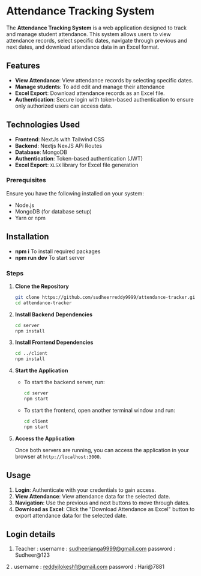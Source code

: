 # Attendance Tracking System

The **Attendance Tracking System** is a web application designed to track and manage student attendance. This system allows users to view attendance records, select specific dates, navigate through previous and next dates, and download attendance data in an Excel format.

## Features

- **View Attendance**: View attendance records by selecting specific dates.
- **Manage students**: To add edit and manage their attendance
- **Excel Export**: Download attendance records as an Excel file.
- **Authentication**: Secure login with token-based authentication to ensure only authorized users can access data.
  
## Technologies Used

- **Frontend**: NextJs with Tailwind CSS
- **Backend**: Nextjs NexJS APi Routes
- **Database**: MongoDB
- **Authentication**: Token-based authentication (JWT)
- **Excel Export**: `XLSX` library for Excel file generation

### Prerequisites

Ensure you have the following installed on your system:
- Node.js
- MongoDB (for database setup)
- Yarn or npm

## Installation
- **npm i** To install required packages
- **npm run dev** To start server

### Steps

1. **Clone the Repository**
    ```bash
    git clone https://github.com/sudheerreddy9999/attendance-tracker.git
    cd attendance-tracker
    ```

2. **Install Backend Dependencies**
    ```bash
    cd server
    npm install
    ```

3. **Install Frontend Dependencies**
    ```bash
    cd ../client
    npm install
    ```



4. **Start the Application**

   - To start the backend server, run:
     ```bash
     cd server
     npm start
     ```

   - To start the frontend, open another terminal window and run:
     ```bash
     cd client
     npm start
     ```

5. **Access the Application**

   Once both servers are running, you can access the application in your browser at `http://localhost:3000`.

## Usage

1. **Login**: Authenticate with your credentials to gain access.
2. **View Attendance**: View attendance data for the selected date.
3. **Navigation**: Use the previous and next buttons to move through dates.
4. **Download as Excel**: Click the "Download Attendance as Excel" button to export attendance data for the selected date.


## Login details
1. Teacher : 
   username : sudheerjanga9999@gmail.com
   password : Sudheer@123
  
2 . username : reddyjlokesh1@gmail.com
    password : Hari@7881 
